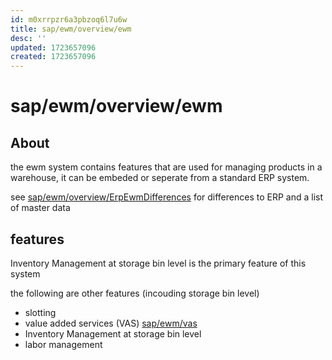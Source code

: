 ```yaml
---
id: m0xrrpzr6a3pbzoq6l7u6w
title: sap/ewm/overview/ewm
desc: ''
updated: 1723657096
created: 1723657096
---
```

# sap/ewm/overview/ewm

## About

the ewm system contains features that are used for
managing products in a warehouse, it can be embeded
or seperate from a standard ERP system.

see [sap/ewm/overview/ErpEwmDifferences](ErpEwmDifferences.md)
for differences to ERP and a list of master data


## features

Inventory Management at storage bin level
is the primary feature of this system


the following are other features (incouding storage bin level)

- slotting
- value added services (VAS) [sap/ewm/vas](../vas.md)
- Inventory Management at storage bin level
- labor management
